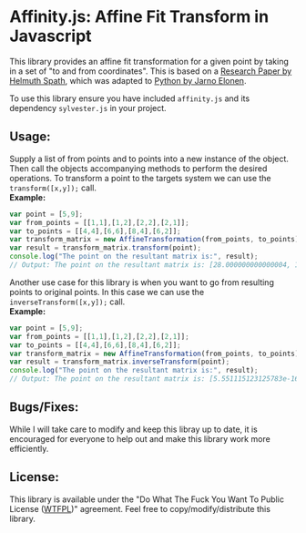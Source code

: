 # Affinity.js: Affine Fit Transform in Javascript

This library provides an affine fit transformation for a given point by taking in a set of "to and from coordinates". This is based on a [Research Paper by Helmuth Spath](http://hrcak.srce.hr/file/1425), which was adapted to [Python by Jarno Elonen](http://elonen.iki.fi/code/misc-notes/affine-fit/).

To use this library ensure you have included `affinity.js` and its dependency `sylvester.js` in your project.

## Usage:
Supply a list of from points and to points into a new instance of the object. Then call the objects accompanying methods to perform the desired operations. To transform a point to the targets system we can use the `transform([x,y]);` call.<br />
**Example:**

```js
var point = [5,9];
var from_points = [[1,1],[1,2],[2,2],[2,1]];
var to_points = [[4,4],[6,6],[8,4],[6,2]];
var transform_matrix = new AffineTransformation(from_points, to_points);
var result = transform_matrix.transform(point);
console.log("The point on the resultant matrix is:", result); 
// Output: The point on the resultant matrix is: [28.000000000000004, 12.000000000000028]
```

Another use case for this library is when you want to go from resulting points to original points. In this case we can use the `inverseTransform([x,y]);` call.<br />
**Example:**

```js
var point = [5,9];
var from_points = [[1,1],[1,2],[2,2],[2,1]];
var to_points = [[4,4],[6,6],[8,4],[6,2]];
var transform_matrix = new AffineTransformation(from_points, to_points);
var result = transform_matrix.inverseTransform(point);
console.log("The point on the resultant matrix is:", result); 
// Output: The point on the resultant matrix is: [5.551115123125783e-16, 2.5000000000000018]
```

## Bugs/Fixes:

While I will take care to modify and keep this libray up to date, it is encouraged for everyone to help out and make this library work more efficiently.

## License:

This library is available under the "Do What The Fuck You Want To Public License (<a href="http://www.wtfpl.net/" target="_blank">WTFPL</a>)" agreement. Feel free to copy/modify/distribute this library.
